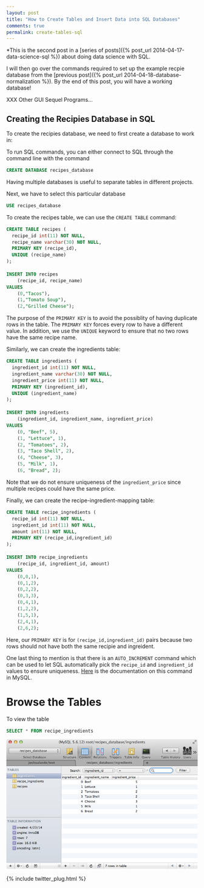 ```yaml
---
layout: post
title: "How to Create Tables and Insert Data into SQL Databases"
comments: true
permalink: create-tables-sql
---
```


*This is the second post in a [series of posts]({% post_url 2014-04-17-data-science-sql %})
about doing data science with SQL.

I will then go over the
commands required to set up the example recpie database from the
[previous post]({% post_url 2014-04-18-database-normalization %}).
By the end of this post, you will have a working database!



XXX Other GUI Sequel Programs...

## Creating the Recipies Database in SQL

To create the recipies database, we need
to first create a database to work in:

To run SQL commands, you can either connect to SQL
through the command line with the command



```sql
CREATE DATABASE recipes_database
```

Having multiple databases is useful to separate
tables in different projects.

Next, we have to select this particular database

```sql
USE recipes_database
```

To create the recipes table, we can use the `CREATE TABLE` command:

```sql
CREATE TABLE recipes (
  recipe_id int(11) NOT NULL,
  recipe_name varchar(30) NOT NULL,
  PRIMARY KEY (recipe_id),
  UNIQUE (recipe_name)
);

INSERT INTO recipes 
    (recipe_id, recipe_name) 
VALUES 
    (0,"Tacos"),
    (1,"Tomato Soup"),
    (2,"Grilled Cheese");
```

The purpose of the `PRIMARY KEY` is to avoid the possiblity of
having duplicate rows in the table. The `PRIMARY KEY` forces every
row to have a different value.  In addition, we use the `UNIQUE`
keyword to ensure that no two rows have the same recipe name.

Similarly, we can create the ingredients table:

```sql
CREATE TABLE ingredients (
  ingredient_id int(11) NOT NULL, 
  ingredient_name varchar(30) NOT NULL,
  ingredient_price int(11) NOT NULL,
  PRIMARY KEY (ingredient_id),  
  UNIQUE (ingredient_name)
);

INSERT INTO ingredients
    (ingredient_id, ingredient_name, ingredient_price)
VALUES 
    (0, "Beef", 5),
    (1, "Lettuce", 1),
    (2, "Tomatoes", 2),
    (3, "Taco Shell", 2),
    (4, "Cheese", 3),
    (5, "Milk", 1),
    (6, "Bread", 2);
```

Note that we do not ensure uniqueness of the `ingredient_price`
since multiple recipes could have the same price.

Finally, we can create the recipe-ingredient-mapping table:

```sql
CREATE TABLE recipe_ingredients (
  recipe_id int(11) NOT NULL, 
  ingredient_id int(11) NOT NULL, 
  amount int(11) NOT NULL,
  PRIMARY KEY (recipe_id,ingredient_id)
);

INSERT INTO recipe_ingredients 
    (recipe_id, ingredient_id, amount)
VALUES
    (0,0,1),
    (0,1,2),
    (0,2,2),
    (0,3,3),
    (0,4,1),
    (1,2,2),
    (1,5,1),
    (2,4,1),
    (2,6,2);
```

Here, our `PRIMARY KEY` is for `(recipe_id,ingredient_id)` pairs
because two rows should not have both the same recipie and ingreident.

One last thing to mention is that there is an `AUTO_INCREMENT` command
which can be used to let SQL automatically
pick the `recipe_id` and `ingredient_id`
values to ensure uniqueness.
[Here](http://dev.mysql.com/doc/refman/5.0/en/example-auto-increment.html)
is the documentation on this command in MySQL.

# Browse the Tables

To view the table
```sql
SELECT * FROM recipe_ingredients
```

![Sequel Pro Content Tab](/assets/sequel_pro_content_tab.jpg)


<!--
## Next Time: Querying the Database

In the next post, I will discuss the commands required to ask
very sophistical questions about data in this database.
-->

{% include twitter_plug.html %}
